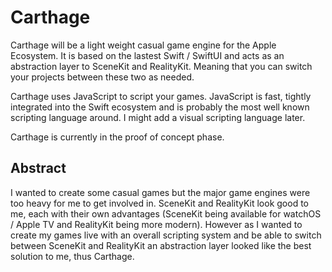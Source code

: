 # Carthage

Carthage will be a light weight casual game engine for the Apple Ecosystem. It is based on the lastest Swift / SwiftUI and acts as an abstraction layer to SceneKit and RealityKit. Meaning that you can switch your projects between these two as needed.

Carthage uses JavaScript to script your games. JavaScript is fast, tightly integrated into the Swift ecosystem and is probably the most well known scripting language around. I might add a visual scripting language later.

Carthage is currently in the proof of concept phase.

## Abstract

I wanted to create some casual games but the major game engines were too heavy for me to get involved in. SceneKit and RealityKit look good to me, each with their own advantages (SceneKit being available for watchOS / Apple TV and RealityKit being more modern). However as I wanted to create my games live with an overall scripting system and be able to switch between SceneKit and RealityKit an abstraction layer looked like the best solution to me, thus Carthage.
